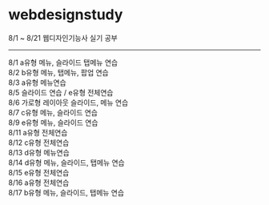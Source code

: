 # webdesignstudy <br>
8/1 ~ 8/21 웹디자인기능사 실기 공부 <br>
<hr>
8/1 a유형 메뉴, 슬라이드 탭메뉴 연습 <br>
8/2 b유형 메뉴, 탭메뉴, 팝업 연습 <br>
8/3 a유형 메뉴연습 <br>
8/5 슬라이드 연습 / e유형 전체연습 <br>
8/6 가로형 레이아웃 슬라이드, 메뉴 연습 <br>
8/7 c유형 메뉴, 슬라이드 연습 <br>
8/9 e유형 메뉴, 슬라이드 연습 <br>
8/11 a유형 전체연습 <br>
8/12 c유형 전체연습 <br>
8/13 d유형 메뉴연습 <br>
8/14 d유형 메뉴, 슬라이드, 탭메뉴 연습 <br>
8/15 e유형 전체연습 <br>
8/16 a유형 전체연습 <br>
8/17 b유형 메뉴, 슬라이드, 탭메뉴 연습
